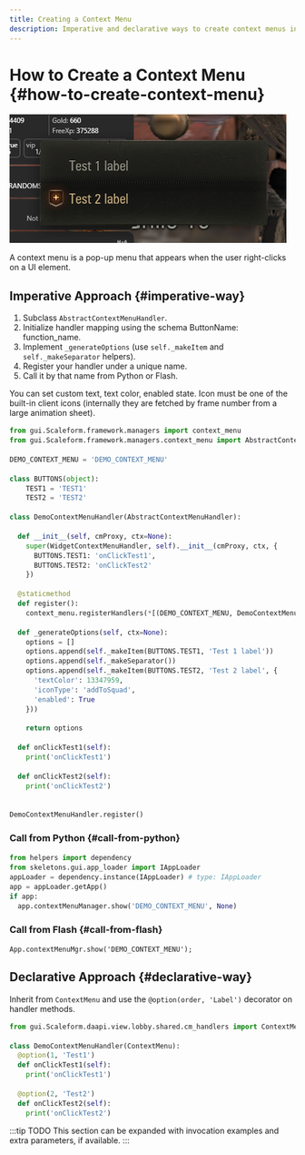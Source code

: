 ```yaml
---
title: Creating a Context Menu
description: Imperative and declarative ways to create context menus in the World Of Tanks client UI.
---
```


# How to Create a Context Menu {#how-to-create-context-menu}

![demo](./assets/demo.png)

A context menu is a pop-up menu that appears when the user right-clicks on a UI element.

## Imperative Approach {#imperative-way}

1. Subclass `AbstractContextMenuHandler`.
2. Initialize handler mapping using the schema ButtonName: function_name.
3. Implement `_generateOptions` (use `self._makeItem` and `self._makeSeparator` helpers).
4. Register your handler under a unique name.
5. Call it by that name from Python or Flash.

You can set custom text, text color, enabled state. Icon must be one of the built-in client icons (internally they are fetched by frame number from a large animation sheet).

```python
from gui.Scaleform.framework.managers import context_menu
from gui.Scaleform.framework.managers.context_menu import AbstractContextMenuHandler

DEMO_CONTEXT_MENU = 'DEMO_CONTEXT_MENU'

class BUTTONS(object):
    TEST1 = 'TEST1'
    TEST2 = 'TEST2'

class DemoContextMenuHandler(AbstractContextMenuHandler):

  def __init__(self, cmProxy, ctx=None):
    super(WidgetContextMenuHandler, self).__init__(cmProxy, ctx, {
      BUTTONS.TEST1: 'onClickTest1',
      BUTTONS.TEST2: 'onClickTest2'
    })

  @staticmethod
  def register():
    context_menu.registerHandlers(*[(DEMO_CONTEXT_MENU, DemoContextMenuHandler)])

  def _generateOptions(self, ctx=None):
    options = []
    options.append(self._makeItem(BUTTONS.TEST1, 'Test 1 label'))
    options.append(self._makeSeparator())
    options.append(self._makeItem(BUTTONS.TEST2, 'Test 2 label', {
      'textColor': 13347959,
      'iconType': 'addToSquad',
      'enabled': True
    }))

    return options

  def onClickTest1(self):
    print('onClickTest1')

  def onClickTest2(self):
    print('onClickTest2')


DemoContextMenuHandler.register()
```

### Call from Python {#call-from-python}
```python
from helpers import dependency
from skeletons.gui.app_loader import IAppLoader
appLoader = dependency.instance(IAppLoader) # type: IAppLoader
app = appLoader.getApp()
if app:
  app.contextMenuManager.show('DEMO_CONTEXT_MENU', None)
```

### Call from Flash {#call-from-flash}
```actionscript-3
App.contextMenuMgr.show('DEMO_CONTEXT_MENU');
```

## Declarative Approach {#declarative-way}

Inherit from `ContextMenu` and use the `@option(order, 'Label')` decorator on handler methods.

```python
from gui.Scaleform.daapi.view.lobby.shared.cm_handlers import ContextMenu, option

class DemoContextMenuHandler(ContextMenu):
  @option(1, 'Test1')
  def onClickTest1(self):
    print('onClickTest1')

  @option(2, 'Test2')
  def onClickTest2(self):
    print('onClickTest2')
```

:::tip TODO
This section can be expanded with invocation examples and extra parameters, if available.
:::
